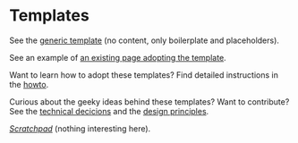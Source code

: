 # Templates

See the [generic template](https://w3c.github.io/design/templates/generic/) (no content, only boilerplate and placeholders).

See an example of [an existing page adopting the template](https://w3c.github.io/design/templates/guide.html).

Want to learn how to adopt these templates?
Find detailed instructions in the [howto](howto.md).

Curious about the geeky ideas behind these templates?
Want to contribute?
See the [technical decicions](technical-decisions.md) and the [design principles](design-principles.md).

[*Scratchpad*](scratchpad/) (nothing interesting here).
